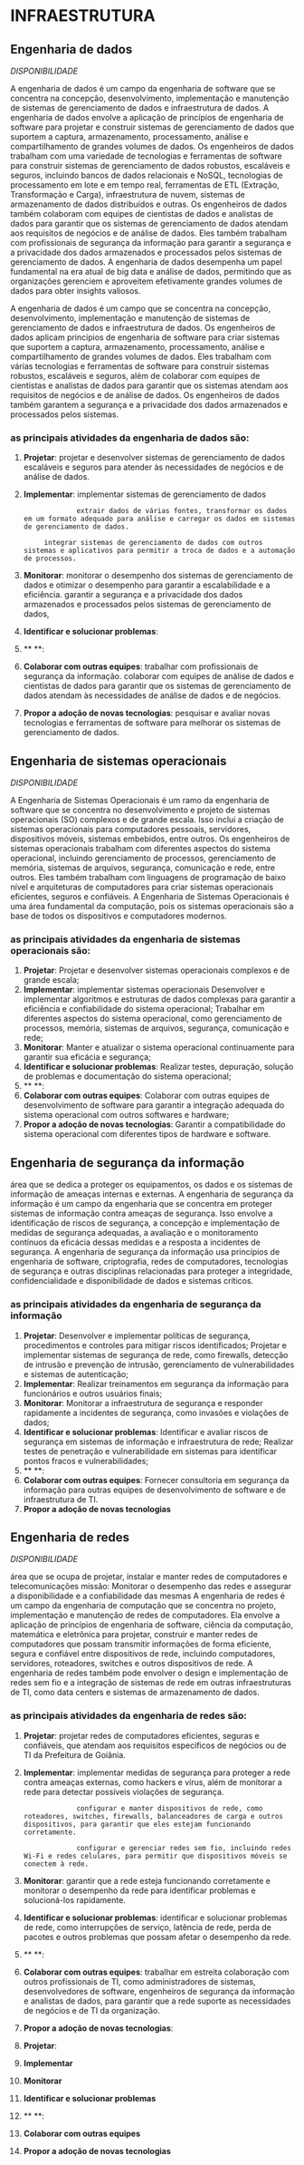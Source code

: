 # INFRAESTRUTURA

## Engenharia de dados
_DISPONIBILIDADE_

A engenharia de dados é um campo da engenharia de software que se concentra na concepção, desenvolvimento, implementação e manutenção de sistemas de gerenciamento de dados e infraestrutura de dados. A engenharia de dados envolve a aplicação de princípios de engenharia de software para projetar e construir sistemas de gerenciamento de dados que suportem a captura, armazenamento, processamento, análise e compartilhamento de grandes volumes de dados.
Os engenheiros de dados trabalham com uma variedade de tecnologias e ferramentas de software para construir sistemas de gerenciamento de dados robustos, escaláveis e seguros, incluindo bancos de dados relacionais e NoSQL, tecnologias de processamento em lote e em tempo real, ferramentas de ETL (Extração, Transformação e Carga), infraestrutura de nuvem, sistemas de armazenamento de dados distribuídos e outras.
Os engenheiros de dados também colaboram com equipes de cientistas de dados e analistas de dados para garantir que os sistemas de gerenciamento de dados atendam aos requisitos de negócios e de análise de dados. Eles também trabalham com profissionais de segurança da informação para garantir a segurança e a privacidade dos dados armazenados e processados pelos sistemas de gerenciamento de dados.
A engenharia de dados desempenha um papel fundamental na era atual de big data e análise de dados, permitindo que as organizações gerenciem e aproveitem efetivamente grandes volumes de dados para obter insights valiosos.

A engenharia de dados é um campo que se concentra na concepção, desenvolvimento, implementação e manutenção de sistemas de gerenciamento de dados e infraestrutura de dados. Os engenheiros de dados aplicam princípios de engenharia de software para criar sistemas que suportem a captura, armazenamento, processamento, análise e compartilhamento de grandes volumes de dados. Eles trabalham com várias tecnologias e ferramentas de software para construir sistemas robustos, escaláveis e seguros, além de colaborar com equipes de cientistas e analistas de dados para garantir que os sistemas atendam aos requisitos de negócios e de análise de dados. Os engenheiros de dados também garantem a segurança e a privacidade dos dados armazenados e processados pelos sistemas.

### as principais atividades da engenharia de dados são:
1. **Projetar**: projetar e desenvolver sistemas de gerenciamento de dados escaláveis e seguros para atender às necessidades de negócios e de análise de dados.
2. **Implementar**: implementar sistemas de gerenciamento de dados

                    extrair dados de várias fontes, transformar os dados em um formato adequado para análise e carregar os dados em sistemas de gerenciamento de dados.
                    
		    integrar sistemas de gerenciamento de dados com outros sistemas e aplicativos para permitir a troca de dados e a automação de processos.
3. **Monitorar**: monitorar o desempenho dos sistemas de gerenciamento de dados e otimizar o desempenho para garantir a escalabilidade e a eficiência.
                  garantir a segurança e a privacidade dos dados armazenados e processados pelos sistemas de gerenciamento de dados, 
4. **Identificar e solucionar problemas**: 
5. ** **:
6. **Colaborar com outras equipes**: trabalhar com profissionais de segurança da informação.
                                     colaborar com equipes de análise de dados e cientistas de dados para garantir que os sistemas de gerenciamento de dados atendam às necessidades de análise de dados e de negócios.
7. **Propor a adoção de novas tecnologias**: pesquisar e avaliar novas tecnologias e ferramentas de software para melhorar os sistemas de gerenciamento de dados.



## Engenharia de sistemas operacionais
_DISPONIBILIDADE_

A Engenharia de Sistemas Operacionais é um ramo da engenharia de software que se concentra no desenvolvimento e projeto de sistemas operacionais (SO) complexos e de grande escala. Isso inclui a criação de sistemas operacionais para computadores pessoais, servidores, dispositivos móveis, sistemas embebidos, entre outros. Os engenheiros de sistemas operacionais trabalham com diferentes aspectos do sistema operacional, incluindo gerenciamento de processos, gerenciamento de memória, sistemas de arquivos, segurança, comunicação e rede, entre outros. Eles também trabalham com linguagens de programação de baixo nível e arquiteturas de computadores para criar sistemas operacionais eficientes, seguros e confiáveis. A Engenharia de Sistemas Operacionais é uma área fundamental da computação, pois os sistemas operacionais são a base de todos os dispositivos e computadores modernos.

### as principais atividades da engenharia de sistemas operacionais são:
1. **Projetar**: Projetar e desenvolver sistemas operacionais complexos e de grande escala;
2. **Implementar**: implementar sistemas operacionais
                    Desenvolver e implementar algoritmos e estruturas de dados complexas para garantir a eficiência e confiabilidade do sistema operacional;
                    Trabalhar em diferentes aspectos do sistema operacional, como gerenciamento de processos, memória, sistemas de arquivos, segurança, comunicação e rede;
3. **Monitorar**: Manter e atualizar o sistema operacional continuamente para garantir sua eficácia e segurança;
4. **Identificar e solucionar problemas**: Realizar testes, depuração, solução de problemas e documentação do sistema operacional;
5. ** **:
6. **Colaborar com outras equipes**: Colaborar com outras equipes de desenvolvimento de software para garantir a integração adequada do sistema operacional com outros softwares e hardware;
7. **Propor a adoção de novas tecnologias**: Garantir a compatibilidade do sistema operacional com diferentes tipos de hardware e software.



## Engenharia de segurança da informação
área que se dedica a proteger os equipamentos, os dados e os sistemas de informação de ameaças internas e externas.
A engenharia de segurança da informação é um campo da engenharia que se concentra em proteger sistemas de informação contra ameaças de segurança. Isso envolve a identificação de riscos de segurança, a concepção e implementação de medidas de segurança adequadas, a avaliação e o monitoramento contínuos da eficácia dessas medidas e a resposta a incidentes de segurança. A engenharia de segurança da informação usa princípios de engenharia de software, criptografia, redes de computadores, tecnologias de segurança e outras disciplinas relacionadas para proteger a integridade, confidencialidade e disponibilidade de dados e sistemas críticos.

### as principais atividades da engenharia de segurança da informação
1. **Projetar**: Desenvolver e implementar políticas de segurança, procedimentos e controles para mitigar riscos identificados;
                 Projetar e implementar sistemas de segurança de rede, como firewalls, detecção de intrusão e prevenção de intrusão, gerenciamento de vulnerabilidades e sistemas de autenticação;
2. **Implementar**: Realizar treinamentos em segurança da informação para funcionários e outros usuários finais;
3. **Monitorar**: Monitorar a infraestrutura de segurança e responder rapidamente a incidentes de segurança, como invasões e violações de dados;
4. **Identificar e solucionar problemas**: Identificar e avaliar riscos de segurança em sistemas de informação e infraestrutura de rede;
                                           Realizar testes de penetração e vulnerabilidade em sistemas para identificar pontos fracos e vulnerabilidades;
5. ** **:
6. **Colaborar com outras equipes**: Fornecer consultoria em segurança da informação para outras equipes de desenvolvimento de software e de infraestrutura de TI.
7. **Propor a adoção de novas tecnologias**



## Engenharia de redes
_DISPONIBILIDADE_

área que se ocupa de projetar, instalar e manter redes de computadores e telecomunicações
missão: Monitorar o desempenho das redes e assegurar a disponibilidade e a confiabilidade das mesmas
A engenharia de redes é um campo da engenharia de computação que se concentra no projeto, implementação e manutenção de redes de computadores. Ela envolve a aplicação de princípios de engenharia de software, ciência da computação, matemática e eletrônica para projetar, construir e manter redes de computadores que possam transmitir informações de forma eficiente, segura e confiável entre dispositivos de rede, incluindo computadores, servidores, roteadores, switches e outros dispositivos de rede. A engenharia de redes também pode envolver o design e implementação de redes sem fio e a integração de sistemas de rede em outras infraestruturas de TI, como data centers e sistemas de armazenamento de dados.

### as principais atividades da engenharia de redes são:
1. **Projetar**: projetar redes de computadores eficientes, seguras e confiáveis, que atendam aos requisitos específicos de negócios ou de TI da Prefeitura de Goiânia.
2. **Implementar**: implementar medidas de segurança para proteger a rede contra ameaças externas, como hackers e vírus, além de monitorar a rede para detectar possíveis violações de segurança.

                    configurar e manter dispositivos de rede, como roteadores, switches, firewalls, balanceadores de carga e outros dispositivos, para garantir que eles estejam funcionando corretamente.

					configurar e gerenciar redes sem fio, incluindo redes Wi-Fi e redes celulares, para permitir que dispositivos móveis se conectem à rede.
3. **Monitorar**: garantir que a rede esteja funcionando corretamente e monitorar o desempenho da rede para identificar problemas e solucioná-los rapidamente.
4. **Identificar e solucionar problemas**: identificar e solucionar problemas de rede, como interrupções de serviço, latência de rede, perda de pacotes e outros problemas que possam afetar o desempenho da rede.
5. ** **:
6. **Colaborar com outras equipes**: trabalhar em estreita colaboração com outros profissionais de TI, como administradores de sistemas, desenvolvedores de software, engenheiros de segurança da informação e analistas de dados, para garantir que a rede suporte as necessidades de negócios e de TI da organização.
7. **Propor a adoção de novas tecnologias**:

1. **Projetar**: 
2. **Implementar**
3. **Monitorar**
4. **Identificar e solucionar problemas**
5. ** **:
6. **Colaborar com outras equipes**
7. **Propor a adoção de novas tecnologias**
